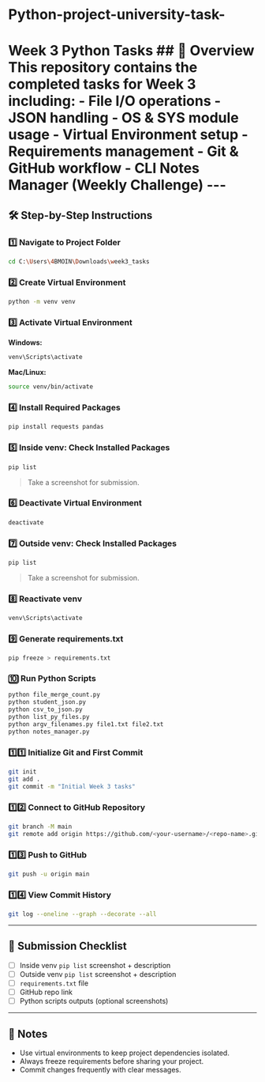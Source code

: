 # Python-project-university-task-
# Week 3 Python Tasks  ## 📌 Overview This repository contains the completed tasks for **Week 3** including: - File I/O operations - JSON handling - OS &amp; SYS module usage - Virtual Environment setup - Requirements management - Git &amp; GitHub workflow - CLI Notes Manager (Weekly Challenge)  ---



## 🛠 Step-by-Step Instructions

### 1️⃣ Navigate to Project Folder
```bash
cd C:\Users\4BMOIN\Downloads\week3_tasks
```

### 2️⃣ Create Virtual Environment
```bash
python -m venv venv
```

### 3️⃣ Activate Virtual Environment
**Windows:**
```bash
venv\Scripts\activate
```

**Mac/Linux:**
```bash
source venv/bin/activate
```

### 4️⃣ Install Required Packages
```bash
pip install requests pandas
```

### 5️⃣ Inside venv: Check Installed Packages
```bash
pip list
```
> Take a screenshot for submission.

### 6️⃣ Deactivate Virtual Environment
```bash
deactivate
```

### 7️⃣ Outside venv: Check Installed Packages
```bash
pip list
```
> Take a screenshot for submission.

### 8️⃣ Reactivate venv
```bash
venv\Scripts\activate
```

### 9️⃣ Generate requirements.txt
```bash
pip freeze > requirements.txt
```

### 🔟 Run Python Scripts
```bash
python file_merge_count.py
python student_json.py
python csv_to_json.py
python list_py_files.py
python argv_filenames.py file1.txt file2.txt
python notes_manager.py
```

### 1️⃣1️⃣ Initialize Git and First Commit
```bash
git init
git add .
git commit -m "Initial Week 3 tasks"
```

### 1️⃣2️⃣ Connect to GitHub Repository
```bash
git branch -M main
git remote add origin https://github.com/<your-username>/<repo-name>.git
```

### 1️⃣3️⃣ Push to GitHub
```bash
git push -u origin main
```

### 1️⃣4️⃣ View Commit History
```bash
git log --oneline --graph --decorate --all
```

---

## 📄 Submission Checklist
- [ ] Inside venv `pip list` screenshot + description
- [ ] Outside venv `pip list` screenshot + description
- [ ] `requirements.txt` file
- [ ] GitHub repo link
- [ ] Python scripts outputs (optional screenshots)

---

## 🧠 Notes
- Use virtual environments to keep project dependencies isolated.
- Always freeze requirements before sharing your project.
- Commit changes frequently with clear messages.

